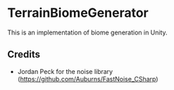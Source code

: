 # TerrainBiomeGenerator
This is an implementation of biome generation in Unity.

## Credits
  - Jordan Peck for the noise library (https://github.com/Auburns/FastNoise_CSharp)

